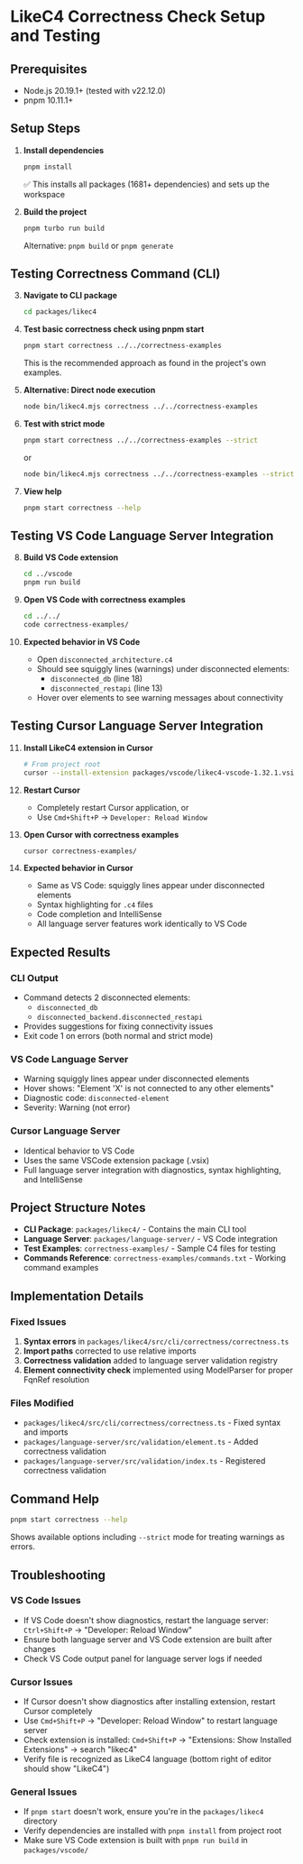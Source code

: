 # LikeC4 Correctness Check Setup and Testing

## Prerequisites
- Node.js 20.19.1+ (tested with v22.12.0)
- pnpm 10.11.1+

## Setup Steps

1. **Install dependencies**
   ```bash
   pnpm install
   ```
   ✅ This installs all packages (1681+ dependencies) and sets up the workspace

2. **Build the project**
   ```bash
   pnpm turbo run build
   ```
   Alternative: `pnpm build` or `pnpm generate`

## Testing Correctness Command (CLI)

3. **Navigate to CLI package**
   ```bash
   cd packages/likec4
   ```

4. **Test basic correctness check using pnpm start**
   ```bash
   pnpm start correctness ../../correctness-examples
   ```
   This is the recommended approach as found in the project's own examples.

5. **Alternative: Direct node execution**
   ```bash
   node bin/likec4.mjs correctness ../../correctness-examples
   ```

6. **Test with strict mode**
   ```bash
   pnpm start correctness ../../correctness-examples --strict
   ```
   or
   ```bash
   node bin/likec4.mjs correctness ../../correctness-examples --strict
   ```

7. **View help**
   ```bash
   pnpm start correctness --help
   ```

## Testing VS Code Language Server Integration

8. **Build VS Code extension**
   ```bash
   cd ../vscode
   pnpm run build
   ```

9. **Open VS Code with correctness examples**
   ```bash
   cd ../../
   code correctness-examples/
   ```

10. **Expected behavior in VS Code**
    - Open `disconnected_architecture.c4`
    - Should see squiggly lines (warnings) under disconnected elements:
      - `disconnected_db` (line 18)
      - `disconnected_restapi` (line 13)
    - Hover over elements to see warning messages about connectivity

## Testing Cursor Language Server Integration

11. **Install LikeC4 extension in Cursor**
    ```bash
    # From project root
    cursor --install-extension packages/vscode/likec4-vscode-1.32.1.vsix --force
    ```

12. **Restart Cursor**
    - Completely restart Cursor application, or
    - Use `Cmd+Shift+P` → `Developer: Reload Window`

13. **Open Cursor with correctness examples**
    ```bash
    cursor correctness-examples/
    ```

14. **Expected behavior in Cursor**
    - Same as VS Code: squiggly lines appear under disconnected elements
    - Syntax highlighting for `.c4` files
    - Code completion and IntelliSense
    - All language server features work identically to VS Code

## Expected Results

### CLI Output
- Command detects 2 disconnected elements:
  - `disconnected_db`
  - `disconnected_backend.disconnected_restapi`
- Provides suggestions for fixing connectivity issues
- Exit code 1 on errors (both normal and strict mode)

### VS Code Language Server
- Warning squiggly lines appear under disconnected elements
- Hover shows: "Element 'X' is not connected to any other elements"
- Diagnostic code: `disconnected-element`
- Severity: Warning (not error)

### Cursor Language Server
- Identical behavior to VS Code
- Uses the same VSCode extension package (.vsix)
- Full language server integration with diagnostics, syntax highlighting, and IntelliSense

## Project Structure Notes

- **CLI Package**: `packages/likec4/` - Contains the main CLI tool
- **Language Server**: `packages/language-server/` - VS Code integration
- **Test Examples**: `correctness-examples/` - Sample C4 files for testing
- **Commands Reference**: `correctness-examples/commands.txt` - Working command examples

## Implementation Details

### Fixed Issues
1. **Syntax errors** in `packages/likec4/src/cli/correctness/correctness.ts`
2. **Import paths** corrected to use relative imports
3. **Correctness validation** added to language server validation registry
4. **Element connectivity check** implemented using ModelParser for proper FqnRef resolution

### Files Modified
- `packages/likec4/src/cli/correctness/correctness.ts` - Fixed syntax and imports
- `packages/language-server/src/validation/element.ts` - Added correctness validation
- `packages/language-server/src/validation/index.ts` - Registered correctness validation

## Command Help

```bash
pnpm start correctness --help
```

Shows available options including `--strict` mode for treating warnings as errors.

## Troubleshooting

### VS Code Issues
- If VS Code doesn't show diagnostics, restart the language server: `Ctrl+Shift+P` → "Developer: Reload Window"
- Ensure both language server and VS Code extension are built after changes
- Check VS Code output panel for language server logs if needed

### Cursor Issues
- If Cursor doesn't show diagnostics after installing extension, restart Cursor completely
- Use `Cmd+Shift+P` → "Developer: Reload Window" to restart language server
- Check extension is installed: `Cmd+Shift+P` → "Extensions: Show Installed Extensions" → search "likec4"
- Verify file is recognized as LikeC4 language (bottom right of editor should show "LikeC4")

### General Issues
- If `pnpm start` doesn't work, ensure you're in the `packages/likec4` directory  
- Verify dependencies are installed with `pnpm install` from project root
- Make sure VS Code extension is built with `pnpm run build` in `packages/vscode/`
